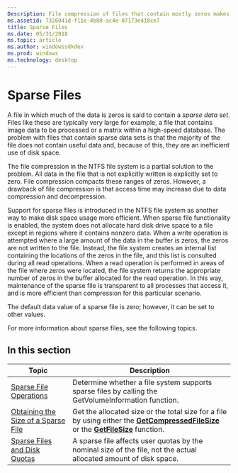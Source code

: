 ```yaml
---
Description: File compression of files that contain mostly zeros makes efficient use of disk space.
ms.assetid: 7326041d-f11e-4b80-ac4e-07173e418ce7
title: Sparse Files
ms.date: 05/31/2018
ms.topic: article
ms.author: windowssdkdev
ms.prod: windows
ms.technology: desktop
---
```


# Sparse Files

A file in which much of the data is zeros is said to contain a *sparse data set*. Files like these are typically very large for example, a file that contains image data to be processed or a matrix within a high-speed database. The problem with files that contain sparse data sets is that the majority of the file does not contain useful data and, because of this, they are an inefficient use of disk space.

The file compression in the NTFS file system is a partial solution to the problem. All data in the file that is not explicitly written is explicitly set to zero. File compression compacts these ranges of zeros. However, a drawback of file compression is that access time may increase due to data compression and decompression.

Support for sparse files is introduced in the NTFS file system as another way to make disk space usage more efficient. When sparse file functionality is enabled, the system does not allocate hard disk drive space to a file except in regions where it contains nonzero data. When a write operation is attempted where a large amount of the data in the buffer is zeros, the zeros are not written to the file. Instead, the file system creates an internal list containing the locations of the zeros in the file, and this list is consulted during all read operations. When a read operation is performed in areas of the file where zeros were located, the file system returns the appropriate number of zeros in the buffer allocated for the read operation. In this way, maintenance of the sparse file is transparent to all processes that access it, and is more efficient than compression for this particular scenario.

The default data value of a sparse file is zero; however, it can be set to other values.

For more information about sparse files, see the following topics.

## In this section



| Topic                                                                                     | Description                                                                                                                                                                                   |
|-------------------------------------------------------------------------------------------|-----------------------------------------------------------------------------------------------------------------------------------------------------------------------------------------------|
| [Sparse File Operations](sparse-file-operations.md)<br/>                           | Determine whether a file system supports sparse files by calling the GetVolumeInformation function.<br/>                                                                                |
| [Obtaining the Size of a Sparse File](obtaining-the-size-of-a-sparse-file.md)<br/> | Get the allocated size or the total size for a file by using either the [**GetCompressedFileSize**](/windows/win32/fileapi/nf-fileapi-getcompressedfilesizea?branch=master) or the [**GetFileSize**](/windows/win32/FileAPI/nf-fileapi-getfilesize?branch=master) function.<br/> |
| [Sparse Files and Disk Quotas](sparse-files-and-disk-quota.md)<br/>                | A sparse file affects user quotas by the nominal size of the file, not the actual allocated amount of disk space.<br/>                                                                  |



 

 

 




